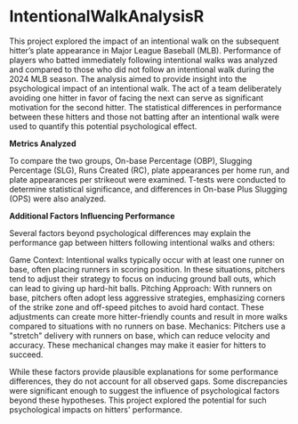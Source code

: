 # IntentionalWalkAnalysisR

This project explored the impact of an intentional walk on the subsequent hitter’s plate appearance in Major League Baseball (MLB). Performance of players who batted immediately following intentional walks was analyzed and compared to those who did not follow an intentional walk during the 2024 MLB season.
The analysis aimed to provide insight into the psychological impact of an intentional walk. The act of a team deliberately avoiding one hitter in favor of facing the next can serve as significant motivation for the second hitter. The statistical differences in performance between these hitters and those not batting after an intentional walk were used to quantify this potential psychological effect.

**Metrics Analyzed**

To compare the two groups, On-base Percentage (OBP), Slugging Percentage (SLG), Runs Created (RC), plate appearances per home run, and plate appearances per strikeout were examined. T-tests were conducted to determine statistical significance, and differences in On-base Plus Slugging (OPS) were also analyzed.

**Additional Factors Influencing Performance**

Several factors beyond psychological differences may explain the performance gap between hitters following intentional walks and others:

Game Context: Intentional walks typically occur with at least one runner on base, often placing runners in scoring position. In these situations, pitchers tend to adjust their strategy to focus on inducing ground ball outs, which can lead to giving up hard-hit balls.
Pitching Approach: With runners on base, pitchers often adopt less aggressive strategies, emphasizing corners of the strike zone and off-speed pitches to avoid hard contact. These adjustments can create more hitter-friendly counts and result in more walks compared to situations with no runners on base.
Mechanics: Pitchers use a "stretch" delivery with runners on base, which can reduce velocity and accuracy. These mechanical changes may make it easier for hitters to succeed.

While these factors provide plausible explanations for some performance differences, they do not account for all observed gaps. Some discrepancies were significant enough to suggest the influence of psychological factors beyond these hypotheses. This project explored the potential for such psychological impacts on hitters' performance.

